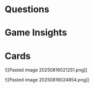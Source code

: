 # Questions

# Game Insights

# Cards
![[Pasted image 20250816021251.png]]

![[Pasted image 20250816024854.png]]

